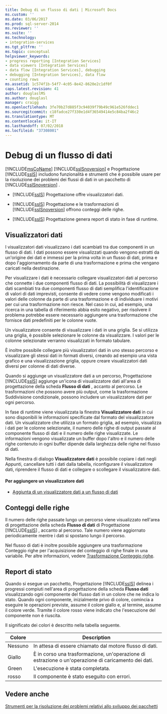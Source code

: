 ```yaml
---
title: Debug di un flusso di dati | Microsoft Docs
ms.custom: ''
ms.date: 03/06/2017
ms.prod: sql-server-2014
ms.reviewer: ''
ms.suite: ''
ms.technology:
- integration-services
ms.tgt_pltfrm: ''
ms.topic: conceptual
helpviewer_keywords:
- progress reporting [Integration Services]
- data viewers [Integration Services]
- data flow [Integration Services], debugging
- debugging [Integration Services], data flow
- counting rows
ms.assetid: 1c574f1b-54f7-4c05-8e42-8620e2c1df0f
caps.latest.revision: 41
author: douglaslMS
ms.author: douglasl
manager: craigg
ms.openlocfilehash: 3fe70b27d885f3c94039f79b49c961e526fddec1
ms.sourcegitcommit: c18fadce27f330e1d4f36549414e5c84ba2f46c2
ms.translationtype: MT
ms.contentlocale: it-IT
ms.lasthandoff: 07/02/2018
ms.locfileid: "37308001"
---
```

# <a name="debugging-data-flow"></a>Debug di un flusso di dati
  [!INCLUDE[msCoName](../../includes/msconame-md.md)] [!INCLUDE[ssISnoversion](../../includes/ssisnoversion-md.md)] e Progettazione [!INCLUDE[ssIS](../../includes/ssis-md.md)] includono funzionalità e strumenti che è possibile usare per la risoluzione dei problemi dei flussi di dati in un pacchetto di [!INCLUDE[ssISnoversion](../../includes/ssisnoversion-md.md)] .  
  
-   [!INCLUDE[ssIS](../../includes/ssis-md.md)] Progettazione offre visualizzatori dati.  
  
-   [!INCLUDE[ssIS](../../includes/ssis-md.md)] Progettazione e le trasformazioni di [!INCLUDE[ssISnoversion](../../includes/ssisnoversion-md.md)] offrono conteggi delle righe.  
  
-   [!INCLUDE[ssIS](../../includes/ssis-md.md)] Progettazione genera report di stato in fase di runtime.  
  
## <a name="data-viewers"></a>Visualizzatori dati  
 I visualizzatori dati visualizzano i dati scambiati tra due componenti in un flusso di dati. I dati possono essere visualizzati quando vengono estratti da un'origine dei dati e immessi per la prima volta in un flusso di dati, prima e dopo l'aggiornamento da parte di una trasformazione e prima che vengano caricati nella destinazione.  
  
 Per visualizzare i dati è necessario collegare visualizzatori dati al percorso che connette i due componenti flusso di dati. La possibilità di visualizzare i dati scambiati tra due componenti flusso di dati semplifica l'identificazione di valori di dati imprevisti, consente di vedere come vengono modificati i valori delle colonne da parte di una trasformazione e di individuare i motivi per cui una trasformazione non riesce. Nel caso in cui, ad esempio, una ricerca in una tabella di riferimento abbia esito negativo, per risolvere il problema potrebbe essere necessario aggiungere una trasformazione che fornisce dati predefiniti per le colonne vuote.  
  
 Un visualizzatore consente di visualizzare i dati in una griglia. Se si utilizza una griglia, è possibile selezionare le colonne da visualizzare. I valori per le colonne selezionate verranno visualizzati in formato tabulare.  
  
 È inoltre possibile collegare più visualizzatori dati in uno stesso percorso e visualizzare gli stessi dati in formati diversi, creando ad esempio una vista grafico e una visualizzazione griglia, oppure creare visualizzatori dati diversi per colonne di dati diverse.  
  
 Quando si aggiunge un visualizzatore dati a un percorso, Progettazione [!INCLUDE[ssIS](../../includes/ssis-md.md)] aggiunge un'icona di visualizzatore dati all'area di progettazione della scheda **Flusso di dati** , accanto al percorso. Le trasformazioni che possono avere più output, come la trasformazione Suddivisione condizionale, possono includere un visualizzatore dati per ogni percorso.  
  
 In fase di runtime viene visualizzata la finestra **Visualizzatore dati** in cui sono disponibili le informazioni specificate dal formato del visualizzatore dati. Un visualizzatore che utilizza un formato griglia, ad esempio, visualizza i dati per le colonne selezionate, il numero delle righe di output passate al componente flusso di dati e il numero delle righe visualizzate. Le informazioni vengono visualizzate un buffer dopo l'altro e il numero delle righe contenuto in ogni buffer dipende dalla larghezza delle righe nel flusso di dati.  
  
 Nella finestra di dialogo **Visualizzatore dati** è possibile copiare i dati negli Appunti, cancellare tutti i dati dalla tabella, riconfigurare il visualizzatore dati, riprendere il flusso di dati e collegare o scollegare il visualizzatore dati.  
  
#### <a name="to-add-a-data-viewer"></a>Per aggiungere un visualizzatore dati  
  
-   [Aggiunta di un visualizzatore dati a un flusso di dati](../add-a-data-viewer-to-a-data-flow.md)  
  
## <a name="row-counts"></a>Conteggi delle righe  
 Il numero delle righe passate lungo un percorso viene visualizzato nell'area di progettazione della scheda **Flusso di dati** di Progettazione [!INCLUDE[ssIS](../../includes/ssis-md.md)] , accanto al percorso. Tale numero viene aggiornato periodicamente mentre i dati si spostano lungo il percorso.  
  
 Nel flusso di dati è inoltre possibile aggiungere una trasformazione Conteggio righe per l'acquisizione del conteggio di righe finale in una variabile. Per altre informazioni, vedere [Trasformazione Conteggio righe](../data-flow/transformations/row-count-transformation.md).  
  
## <a name="progress-reporting"></a>Report di stato  
 Quando si esegue un pacchetto, Progettazione [!INCLUDE[ssIS](../../includes/ssis-md.md)] delinea i progressi compiuti nell'area di progettazione della scheda **Flusso dati** visualizzando ogni componente del flusso dati in un colore che ne indica lo stato. Quando ogni componente, inizialmente privo di colore, comincia a eseguire le operazioni previste, assume il colore giallo e, al termine, assume il colore verde. Tramite il colore rosso viene indicato che l'esecuzione del componente non è riuscita.  
  
 Il significato dei colori è descritto nella tabella seguente.  
  
|Colore|Description|  
|-----------|-----------------|  
|Nessuno|In attesa di essere chiamato dal motore flusso di dati.|  
|Giallo|È in corso una trasformazione, un'operazione di estrazione o un'operazione di caricamento dei dati.|  
|Green|L'esecuzione è stata completata.|  
|rosso|Il componente è stato eseguito con errori.|  
  
## <a name="see-also"></a>Vedere anche  
 [Strumenti per la risoluzione dei problemi relativi allo sviluppo dei pacchetti](troubleshooting-tools-for-package-development.md)  
  
  
